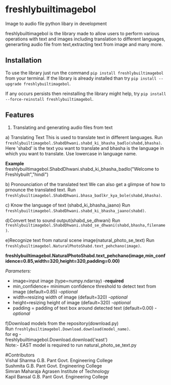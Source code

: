 # freshlybuiltimagebol
Image to audio file python libary in development

freshlybuiltimagebol is the library made to allow users to perform various operations with text and images including translation to different languages, generarting audio file from text,extracting text from image and many more.

## Installation
To use the library just run the command `pip install freshlybuiltimagebol` from your terminal. If the library is already installed than try `pip install --upgrade freshlybuiltimagebol`.

If any occurs persists then reinstalling the library might help, try `pip install --force-reinstall freshlybuiltimagebol`.

## Features
1. Translating and generating audio files from text
 
 a) Translating Text
 This is used to translate text in different languages.
 Run `freshlybuiltimagebol.ShabdDhwani.shabd_ki_bhasha_badlo(shabd,bhasha)`.
 Here 'shabd' is the text you want to translate and bhasha is the language in which you want to translate. Use lowercase in language name.
 
**Example**
freshlybuiltimagebol.ShabdDhwani.shabd_ki_bhasha_badlo("Welcome to Freshlybuilt","hindi")

b) Pronounciation of the translated text
We can also get a glimpse of how to prnounce the translated text.
Run `freshlybuiltimagebol.ShabdDhwani.bhasa_badlkr_kya_bole(shabd,bhasha)`.

c) Know the language of text (shabd_ki_bhasha_jaano)
Run `freshlybuiltimagebol.ShabdDhwani.shabd_ki_bhasha_jaano(shabd)`.

d)Convert text to sound output(shabd_se_dhwani)
Run `freshlybuiltimagebol.ShabdDhwani.shabd_se_dhwani(shabd,bhasha,filename)`.

e)Recognize text from natural scene image(natural_photo_se_text)
Run `freshlybuiltimagebol.NaturalPhotoShabd.text_pehchano(image)`.

**freshlybuiltimagebol.NaturalPhotoShabd.text_pehchano(image,min_confidence=0.85,width=320,height=320,padding=0.00)**  

*Parameters:*  
- image=input image (type=numpy.ndarray) -**required**  
- min_confidence= minimum confidence threshold to detect text from image (default=0.85) -*optional*  
- width=resizing width of image (default=320) -*optional*  
- height=resizing height of image (default=320) -*optional*  
- padding = padding of text box around detected text (default=0.00) -*optional*

 
f)Download models from the repository(download.py)    
Run `freshlybuiltimagebol.Download.download(model_name)`.    
for eg -   
    freshlybuiltimagebol.Download.download('east')  
Note:- EAST model is required to run natural_photo_se_text.py  

#Contributors  
Vishal Sharma   G.B. Pant Govt. Engineering College  
Sushmita        G.B. Pant Govt. Engineering College  
Simran          Maharaja Agrasen Institute of Technology  
Kapil Bansal    G.B. Pant Govt. Engineering College   
